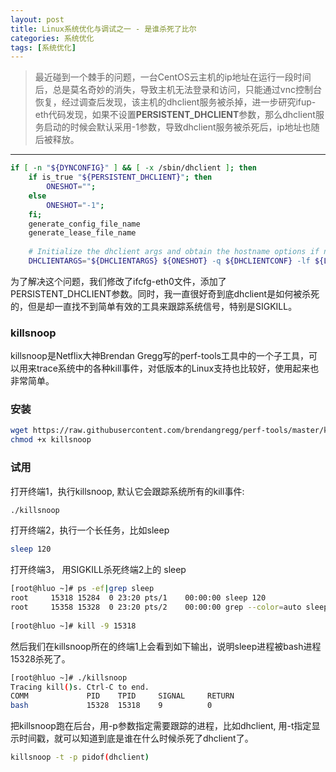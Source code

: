 ```yaml
---
layout: post
title: Linux系统优化与调试之一 - 是谁杀死了比尔
categories: 系统优化
tags: [系统优化]
---
```


> 最近碰到一个棘手的问题，一台CentOS云主机的ip地址在运行一段时间后，总是莫名奇妙的消失，导致主机无法登录和访问，只能通过vnc控制台恢复，经过调查后发现，该主机的dhclient服务被杀掉，进一步研究ifup-eth代码发现，如果不设置**PERSISTENT_DHCLIENT**参数，那么dhclient服务启动的时候会默认采用-1参数，导致dhclient服务被杀死后，ip地址也随后被释放。

------


```sh
if [ -n "${DYNCONFIG}" ] && [ -x /sbin/dhclient ]; then
    if is_true "${PERSISTENT_DHCLIENT}"; then
        ONESHOT="";
    else
        ONESHOT="-1";
    fi;
    generate_config_file_name
    generate_lease_file_name
 
    # Initialize the dhclient args and obtain the hostname options if needed:
    DHCLIENTARGS="${DHCLIENTARGS} ${ONESHOT} -q ${DHCLIENTCONF} -lf ${LEASEFILE} -pf /var/run/dhclient-${DEVICE}.pid"
```

为了解决这个问题，我们修改了ifcfg-eth0文件，添加了PERSISTENT_DHCLIENT参数。同时，我一直很好奇到底dhclient是如何被杀死的，但是却一直找不到简单有效的工具来跟踪系统信号，特别是SIGKILL。

### killsnoop

killsnoop是Netflix大神Brendan Gregg写的perf-tools工具中的一个子工具，可以用来trace系统中的各种kill事件，对低版本的Linux支持也比较好，使用起来也非常简单。

### 安装

```sh
wget https://raw.githubusercontent.com/brendangregg/perf-tools/master/killsnoop
chmod +x killsnoop
```

### 试用

打开终端1，执行killsnoop, 默认它会跟踪系统所有的kill事件:

```sh
./killsnoop
```

打开终端2，执行一个长任务，比如sleep

```sh
sleep 120
```

打开终端3， 用SIGKILL杀死终端2上的 sleep

```sh
[root@hluo ~]# ps -ef|grep sleep
root     15318 15284  0 23:20 pts/1    00:00:00 sleep 120
root     15358 15328  0 23:20 pts/2    00:00:00 grep --color=auto sleep
 
[root@hluo ~]# kill -9 15318
```

然后我们在killsnoop所在的终端1上会看到如下输出，说明sleep进程被bash进程15328杀死了。

```sh
[root@hluo ~]# ./killsnoop
Tracing kill()s. Ctrl-C to end.
COMM             PID    TPID     SIGNAL     RETURN
bash             15328  15318    9          0
```

把killsnoop跑在后台，用-p参数指定需要跟踪的进程，比如dhclient, 用-t指定显示时间戳，就可以知道到底是谁在什么时候杀死了dhclient了。

```sh
killsnoop -t -p pidof(dhclient)
```
